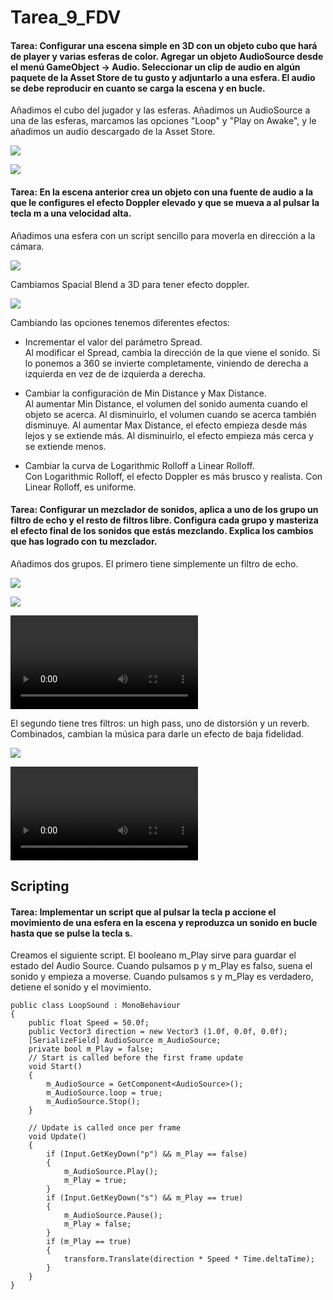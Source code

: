 # Tarea_9_FDV

#### Tarea: Configurar una escena simple en 3D con un objeto cubo que hará de player y varias esferas de color. Agregar un objeto AudioSource desde el menú GameObject → Audio. Seleccionar un clip de audio en algún paquete de la Asset Store de tu gusto y adjuntarlo a una esfera. El audio se debe reproducir en cuanto se carga la escena y en bucle.

Añadimos el cubo del jugador y las esferas. Añadimos un AudioSource a una de las esferas, marcamos las opciones "Loop" y "Play on Awake", y le añadimos un audio descargado de la Asset Store.

![](https://github.com/jsfabiani/Tarea_9_FDV/blob/main/Screenshots/FDV_9_Screenshot_a.png)

![](https://github.com/jsfabiani/Tarea_9_FDV/blob/main/Screenshots/FDV_9_Screenshot_b.png)



#### Tarea: En la escena anterior crea un objeto con una fuente de audio a la que le configures el efecto Doppler elevado y que se mueva a al pulsar la tecla m a una velocidad alta.

Añadimos una esfera con un script sencillo para moverla en dirección a la cámara.

![](https://github.com/jsfabiani/Tarea_9_FDV/blob/main/Screenshots/FDV_9_Screenshot_c.png)

Cambiamos Spacial Blend a 3D para tener efecto doppler.

![](https://github.com/jsfabiani/Tarea_9_FDV/blob/main/Screenshots/FDV_9_Screenshot_d.png)

Cambiando las opciones tenemos diferentes efectos:

- Incrementar el valor del parámetro Spread.  
Al modificar el Spread, cambia la dirección de la que viene el sonido. Si lo ponemos a 360 se invierte completamente, viniendo de derecha a izquierda en vez de de izquierda a derecha.

- Cambiar la configuración de Min Distance y Max Distance.  
Al aumentar Min Distance, el volumen del sonido aumenta cuando el objeto se acerca. Al disminuirlo, el volumen cuando se acerca también disminuye.
Al aumentar Max Distance, el efecto empieza desde más lejos y se extiende más. Al disminuirlo, el efecto empieza más cerca y se extiende menos.

- Cambiar la curva de Logarithmic Rolloff a Linear Rolloff.  
Con Logarithmic Rolloff, el efecto Doppler es más brusco y realista. Con Linear Rolloff, es uniforme.


#### Tarea: Configurar un mezclador de sonidos, aplica a uno de los grupo un filtro de echo y el resto de filtros libre. Configura cada grupo y masteriza el efecto final de los sonidos que estás mezclando. Explica los cambios que has logrado con tu mezclador.

Añadimos dos grupos. El primero tiene simplemente un filtro de echo.

![](https://github.com/jsfabiani/Tarea_9_FDV/blob/main/Screenshots/FDV_9_Screenshot_e.png)

![](https://github.com/jsfabiani/Tarea_9_FDV/blob/main/Screenshots/FDV_9_Screenshot_f.png)

![](https://github.com/jsfabiani/Tarea_9_FDV/blob/main/Videos/FDV_9_Video_a.mp4)

El segundo tiene tres filtros: un high pass, uno de distorsión y un reverb. Combinados, cambian la música para darle un efecto de baja fidelidad.

![](https://github.com/jsfabiani/Tarea_9_FDV/blob/main/Screenshots/FDV_9_Screenshot_g.png)

![](https://github.com/jsfabiani/Tarea_9_FDV/blob/main/Videos/FDV_9_Video_b.mp4)


## Scripting

#### Tarea: Implementar un script que al pulsar la tecla p accione el movimiento de una esfera en la escena y reproduzca un sonido en bucle hasta que se pulse la tecla s.

Creamos el siguiente script. El booleano m_Play sirve para guardar el estado del Audio Source. Cuando pulsamos p y m_Play es falso, suena el sonido y empieza a moverse. Cuando pulsamos s y m_Play es verdadero, detiene el sonido y el movimiento.

```
public class LoopSound : MonoBehaviour
{
    public float Speed = 50.0f;
    public Vector3 direction = new Vector3 (1.0f, 0.0f, 0.0f);
    [SerializeField] AudioSource m_AudioSource;
    private bool m_Play = false;
    // Start is called before the first frame update
    void Start()
    {
        m_AudioSource = GetComponent<AudioSource>();
        m_AudioSource.loop = true;
        m_AudioSource.Stop();
    }

    // Update is called once per frame
    void Update()
    {
        if (Input.GetKeyDown("p") && m_Play == false)
        {
            m_AudioSource.Play();
            m_Play = true;
        }
        if (Input.GetKeyDown("s") && m_Play == true)
        {
            m_AudioSource.Pause();
            m_Play = false;
        }
        if (m_Play == true)
        {
            transform.Translate(direction * Speed * Time.deltaTime);
        }
    }
}
```
